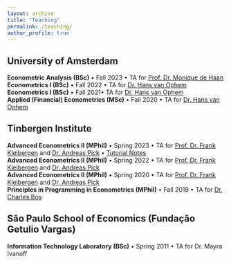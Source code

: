 ```yaml
---
layout: archive
title: "Teaching"
permalink: /teaching/
author_profile: true
---
```


## University of Amsterdam

**Econometric Analysis (BSc)** &bull; Fall 2023 &bull; TA for [Prof. Dr. Monique de Haan](https://www.moniquedehaan.nl/)  
**Econometrics I (BSc)** &bull; Fall 2022 &bull; TA for [Dr. Hans van Ophem](https://www.uva.nl/en/profile/o/p/j.c.m.vanophem/j.c.m.van-ophem.html)  
**Econometrics I (BSc)** &bull; Fall 2021&bull; TA for [Dr. Hans van Ophem](https://www.uva.nl/en/profile/o/p/j.c.m.vanophem/j.c.m.van-ophem.html)  
**Applied (Financial) Econometrics (MSc)** &bull; Fall 2020 &bull; TA for [Dr. Hans van Ophem](https://www.uva.nl/en/profile/o/p/j.c.m.vanophem/j.c.m.van-ophem.html)  

## Tinbergen Institute

**Advanced Econometrics II (MPhil)** &bull; Spring 2023 &bull; TA for [Prof. Dr. Frank Kleibergen](https://www.uva.nl/en/profile/k/l/f.r.kleibergen/f.r.kleibergen.html) and [Dr. Andreas Pick](https://apick.eu/)  &bull; [Tutorial Notes](http://gabrielaszini.github.io/files/Notes_Tutorials__Advanced_Econometrics_II_2022.pdf)  
**Advanced Econometrics II (MPhil)** &bull; Spring 2022 &bull; TA for [Prof. Dr. Frank Kleibergen](https://www.uva.nl/en/profile/k/l/f.r.kleibergen/f.r.kleibergen.html) and [Dr. Andreas Pick](https://apick.eu/)  
**Advanced Econometrics II (MPhil)** &bull; Spring 2020 &bull; TA for [Prof. Dr. Frank Kleibergen](https://www.uva.nl/en/profile/k/l/f.r.kleibergen/f.r.kleibergen.html) and [Dr. Andreas Pick](https://apick.eu/)  
**Principles in Programming in Econometrics (MPhil)** &bull; Fall 2019 &bull; TA for [Dr. Charles Bos](https://personal.vu.nl/c.s.bos/)

## São Paulo School of Economics (Fundação Getulio Vargas)
**Information Technology Laboratory (BSc)** &bull; Spring 2011 &bull; TA for Dr. Mayra Ivanoff


